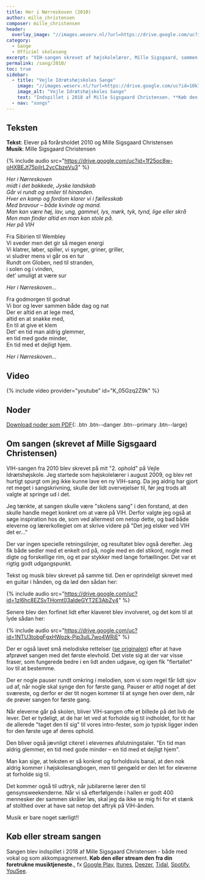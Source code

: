 ```yaml
---
title: Her i Nørreskoven (2010)
author: mille_christensen
composer: mille_christensen
header:
  overlay_image: "//images.weserv.nl/?url=https://drive.google.com/uc?id=10-OPzL2wR6sagrymCVSB3ONcyOUpOWrN&w=2000&a=attention"
category:
  - Sange
  - Officiel skolesang
excerpt: "VIH-sangen skrevet af højskolelærer, Mille Sigsgaard, sammen med elever og lærere på forårsholdet 2010."
permalink: /sang/2010/
toc: true
sidebar:
  - title: "Vejle Idrætshøjskoles Sange"
    image: "//images.weserv.nl/?url=https://drive.google.com/uc?id=10k7zuB8CRXnnKxBye_kIzKdBnO5uKGwi&w=300&a=attention&t=square"
    image_alt: "Vejle Idrætshøjskoles Sange"
    text: "Indspillet i 2018 af Mille Sigsgaard Christensen. **Køb den eller stream den fra din foretrukne musiktjeneste.**"
  - nav: "songs"
---
```


## Teksten

**Tekst**: Elever på forårsholdet 2010 og Mille Sigsgaard Christensen  
**Musik**: Mille Sigsgaard Christensen

{% include audio src="https://drive.google.com/uc?id=1f25oc8w-oHXBEJt75pjlrL2ycCbzeVu3" %}

_Her i Nørreskoven_  
_midt i det bakkede, Jyske landskab_  
_Går vi rundt og smiler til hinanden._  
_Hver en kamp og fordom klarer vi i fællesskab_  
_Med bravour – både kvinde og mand._  
_Man kan være høj, lav, ung, gammel, lys, mørk, tyk, tynd, lige eller skrå_  
_Men man finder altid en man kan stole på._  
_Her på VIH_

Fra Sibirien til Wembley  
Vi sveder men det gir så megen energi  
Vi klatrer, løber, spiller, vi synger, griner, griller,  
vi sludrer mens vi går os en tur  
Rundt om Globen, ned til stranden,   
i solen og i vinden,  
det' umuligt at være sur

_Her i Nørreskoven..._

Fra godmorgen til godnat  
Vi bor og lever sammen både dag og nat  
Der er altid en at lege med,  
altid en at snakke med,  
En til at give et klem  
Det' en tid man aldrig glemmer,   
en tid med gode minder,  
En tid med et dejligt hjem.

_Her i Nørreskoven..._

## Video

{% include video provider="youtube" id="K_05Gzq2Z9k" %}

## Noder

[<i class='far fa-file-pdf'></i> Download noder som PDF](https://drive.google.com/uc?id=1jFLJSBwTVwdeaYyStUh3frER3jy0wtHZ){: .btn .btn--danger .btn--primary .btn--large}

## Om sangen (skrevet af Mille Sigsgaard Christensen)

VIH-sangen fra 2010 blev skrevet på mit "2. ophold" på Vejle Idrætshøjskole. Jeg startede som højskolelærer i august 2009, og blev ret hurtigt spurgt om jeg ikke kunne lave en ny VIH-sang. Da jeg aldrig har gjort ret meget i sangskrivning, skulle der lidt overvejelser til, før jeg trods alt valgte at springe ud i det.

Jeg tænkte, at sangen skulle være "skolens sang" i den forstand, at den skulle handle meget konkret om at være på VIH. Derfor valgte jeg også at søge inspiration hos de, som ved allermest om netop dette, og bad både eleverne og lærerkollegiet om at skrive videre på "Det jeg elsker ved VIH det er..."

Der var ingen specielle retningslinjer, og resultatet blev også derefter. Jeg fik både sedler med et enkelt ord på, nogle med en del stikord, nogle med digte og forskellige rim, og et par stykker med lange fortællinger. 
Det var et rigtig godt udgangspunkt.

Tekst og musik blev skrevet på samme tid. Den er oprindeligt skrevet med en guitar i hånden, og da lød den sådan her:

{% include audio src="https://drive.google.com/uc?id=1zl6hc8EZSvTHomt03aldeGYT2E3AbZy4" %}

Senere blev den forfinet lidt efter klaveret blev involveret, og det kom til at lyde sådan her:

{% include audio src="https://drive.google.com/uc?id=1NTU3tobgFgxHWozk-Pjp3uIL7wo4WRiE" %}

Der er også lavet små melodiske rettelser ([se originalen](https://drive.google.com/uc?id=1Zw7xOedI8IchEZVob0C03M0A3zc-ubcH)) efter at have afprøvet sangen med det første elevhold. Det viste sig at der var visse fraser, som fungerede bedre i en lidt anden udgave, og igen fik "flertallet" lov til at bestemme. 

Der er nogle pauser rundt omkring i melodien, som vi som regel får lidt sjov ud af, når nogle skal synge den for første gang. Pauser er altid noget af det sværeste, og derfor er der tit nogen kommer til at synge hen over dem, når de prøver sangen for første gang.

Når eleverne går på skolen, bliver VIH-sangen ofte et billede på det livb de lever. Det er tydeligt, at de har let ved at forholde sig til indholdet, for tit har de allerede "taget den til sig" til vores intro-fester, som jo typisk ligger inden for den første uge af deres ophold. 

Den bliver også jævnligt citeret i elevernes afslutningstaler. "En tid man aldrig glemmer, en tid med gode minder – en tid med et dejligt hjem". 

Man kan sige, at teksten er så konkret og forholdsvis banal, at den nok aldrig kommer i højskolesangbogen, men til gengæld er den let for eleverne at forholde sig til. 

Det kommer også til udtryk, når jubilarerne lærer den til gensynsweekenderne. Når vi så efterfølgende i hallen er godt 400 mennesker der sammen skråler løs, skal jeg da ikke se mig fri for et stænk af stolthed over at have sat netop det aftryk på VIH-ånden. 

Musik er bare noget særligt!!

## Køb eller stream sangen

Sangen blev indspillet i 2018 af Mille Sigsgaard Christensen - både med vokal og som akkompagnement. **Køb den eller stream den fra din foretrukne musiktjeneste.**, fx [Google Play](https://play.google.com/music/listen#/album/Birdaib4zktzgwthhtd4uxlafta), [Itunes](https://itunes.apple.com/album/-/id1444457441), [Deezer](https://www.deezer.com/da/album/79792202), [Tidal](https://listen.tidal.com/album/99556066), [Spotify](https://play.spotify.com/album/6vpvN8PtyRg7wYLUqIdlbI), [YouSee](https://musik.yousee.dk/album/202470120/vejle-idraetshojskoles-sange).
